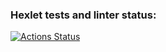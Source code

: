 ### Hexlet tests and linter status:
[![Actions Status](https://github.com/OlegKarush/python-project-50/workflows/hexlet-check/badge.svg)](https://github.com/OlegKarush/python-project-50/actions)